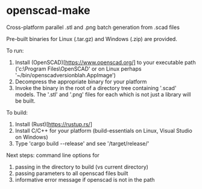 # openscad-make
Cross-platform parallel .stl and .png batch generation from .scad files

Pre-built binaries for Linux (.tar.gz) and Windows (.zip) are provided.

To run:
1. Install (OpenSCAD)[https://www.openscad.org/] to your executable path ('c:\Program Files\OpenSCAD' or on Linux perhaps '~/bin/openscadversionblah.AppImage')
1. Decompress the appropriate binary for your platform
1. Invoke the binary in the root of a directory tree containing '.scad' models. The '.stl' and '.png' files for each which is not just a library will be built.  


To build:

1. Install (Rust)[https://rustup.rs/]
1. Install C/C++ for your platform (build-essentials on Linux, Visual Studio on Windows)
1. Type 'cargo build --release' and see '/target/release/'

Next steps: command line options for
1. passing in the directory to build (vs current directory)
1. passing parameters to all openscad files built
1. informative error message if openscad is not in the path
